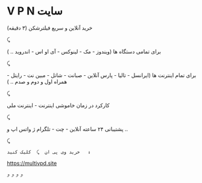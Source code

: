 # V P N سایت
خرید آنلاین و سریع فیلترشکن (۳ دقیقه)

⤹

برای تمامی دستگاه ها (ویندوز - مک - لینوکس - آی او اس - اندروید .. )

⤹

برای تمام اینترنت ها (ایرانسل - تالیا - پارس آنلاین - صبانت - شاتل - مبین نت - رایتل - همراه اول و دوم و صدم .. )

⤹

کارکرد در زمان خاموشی اینترنت - اینترنت ملی 

⤹

پشتیبانی ۲۴ ساعته آنلاین - چت - تلگرام ژ واتس اپ و ..

⤹



    خرید وی پی ان  ⤹  کلیک کنید   ↓
   https://multivpd.site

 ⤴   ⤴   ⤴   ⤴
